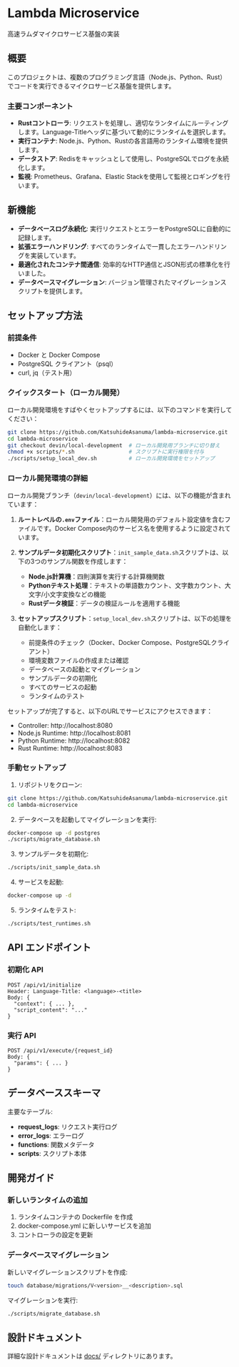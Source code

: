 # Lambda Microservice

高速ラムダマイクロサービス基盤の実装

## 概要

このプロジェクトは、複数のプログラミング言語（Node.js、Python、Rust）でコードを実行できるマイクロサービス基盤を提供します。

### 主要コンポーネント

- **Rustコントローラ**: リクエストを処理し、適切なランタイムにルーティングします。Language-Titleヘッダに基づいて動的にランタイムを選択します。
- **実行コンテナ**: Node.js、Python、Rustの各言語用のランタイム環境を提供します。
- **データストア**: Redisをキャッシュとして使用し、PostgreSQLでログを永続化します。
- **監視**: Prometheus、Grafana、Elastic Stackを使用して監視とロギングを行います。

## 新機能

- **データベースログ永続化**: 実行リクエストとエラーをPostgreSQLに自動的に記録します。
- **拡張エラーハンドリング**: すべてのランタイムで一貫したエラーハンドリングを実装しています。
- **最適化されたコンテナ間通信**: 効率的なHTTP通信とJSON形式の標準化を行いました。
- **データベースマイグレーション**: バージョン管理されたマイグレーションスクリプトを提供します。

## セットアップ方法

### 前提条件

- Docker と Docker Compose
- PostgreSQL クライアント（psql）
- curl, jq（テスト用）

### クイックスタート（ローカル開発）

ローカル開発環境をすばやくセットアップするには、以下のコマンドを実行してください：

```bash
git clone https://github.com/KatsuhideAsanuma/lambda-microservice.git
cd lambda-microservice
git checkout devin/local-development  # ローカル開発用ブランチに切り替え
chmod +x scripts/*.sh                 # スクリプトに実行権限を付与
./scripts/setup_local_dev.sh          # ローカル開発環境をセットアップ
```

### ローカル開発環境の詳細

ローカル開発ブランチ（`devin/local-development`）には、以下の機能が含まれています：

1. **ルートレベルの`.env`ファイル**：ローカル開発用のデフォルト設定値を含むファイルです。Docker Compose内のサービス名を使用するように設定されています。

2. **サンプルデータ初期化スクリプト**：`init_sample_data.sh`スクリプトは、以下の3つのサンプル関数を作成します：
   - **Node.js計算機**：四則演算を実行する計算機関数
   - **Pythonテキスト処理**：テキストの単語数カウント、文字数カウント、大文字/小文字変換などの機能
   - **Rustデータ検証**：データの検証ルールを適用する機能

3. **セットアップスクリプト**：`setup_local_dev.sh`スクリプトは、以下の処理を自動化します：
   - 前提条件のチェック（Docker、Docker Compose、PostgreSQLクライアント）
   - 環境変数ファイルの作成または確認
   - データベースの起動とマイグレーション
   - サンプルデータの初期化
   - すべてのサービスの起動
   - ランタイムのテスト

セットアップが完了すると、以下のURLでサービスにアクセスできます：
- Controller: http://localhost:8080
- Node.js Runtime: http://localhost:8081
- Python Runtime: http://localhost:8082
- Rust Runtime: http://localhost:8083

### 手動セットアップ

1. リポジトリをクローン:

```bash
git clone https://github.com/KatsuhideAsanuma/lambda-microservice.git
cd lambda-microservice
```

2. データベースを起動してマイグレーションを実行:

```bash
docker-compose up -d postgres
./scripts/migrate_database.sh
```

3. サンプルデータを初期化:

```bash
./scripts/init_sample_data.sh
```

4. サービスを起動:

```bash
docker-compose up -d
```

5. ランタイムをテスト:

```bash
./scripts/test_runtimes.sh
```

## API エンドポイント

### 初期化 API

```
POST /api/v1/initialize
Header: Language-Title: <language>-<title>
Body: {
  "context": { ... },
  "script_content": "..."
}
```

### 実行 API

```
POST /api/v1/execute/{request_id}
Body: {
  "params": { ... }
}
```

## データベーススキーマ

主要なテーブル:

- **request_logs**: リクエスト実行ログ
- **error_logs**: エラーログ
- **functions**: 関数メタデータ
- **scripts**: スクリプト本体

## 開発ガイド

### 新しいランタイムの追加

1. ランタイムコンテナの Dockerfile を作成
2. docker-compose.yml に新しいサービスを追加
3. コントローラの設定を更新

### データベースマイグレーション

新しいマイグレーションスクリプトを作成:

```bash
touch database/migrations/V<version>__<description>.sql
```

マイグレーションを実行:

```bash
./scripts/migrate_database.sh
```

## 設計ドキュメント

詳細な設計ドキュメントは [docs/](./docs/) ディレクトリにあります。
